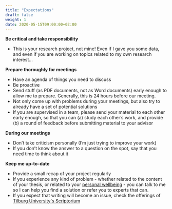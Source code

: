 ```yaml
---
title: "Expectations"
draft: false
weight: 1
date: 2020-05-15T09:00:00+02:00
---
```


**Be critical and take responsibility**
  * This is your research project, not mine! Even if I gave you some data,
    and even if you are working on topics related to my own research interest...

**Prepare thoroughly for meetings**
  * Have an agenda of things you need to discuss
  * Be proactive
  * Send stuff (as PDF documents, not as Word documents) early enough to allow me to prepare. Generally, this is 24 hours before our meeting.
  * Not only come up with problems during your meetings, but also try to already have a set of potential solutions
  * If you are supervised in a team, please send your material to each other early enough,
    so that you can (a) study each other’s work, and provide (b) a round of feedback
    before submitting material to your advisor

**During our meetings**
  * Don’t take criticism personally (I’m just trying to improve your work)
  * If you don’t know the answer to a question on the spot, say that you need time to
  think about it

**Keep me up-to-date**
  * Provide a small recap of your project regularly
  * If you experience any kind of problem - whether related to the content of your thesis, or related to your [personal wellbeing](healthy) - you can talk to me so I can help you find a solution or refer you to experts that can.
  * If you expect that writing will become an issue, check the offerings of [Tilburg University's Scriptorium](https://www.tilburguniversity.edu/students/studying/scriptorium/writing)
